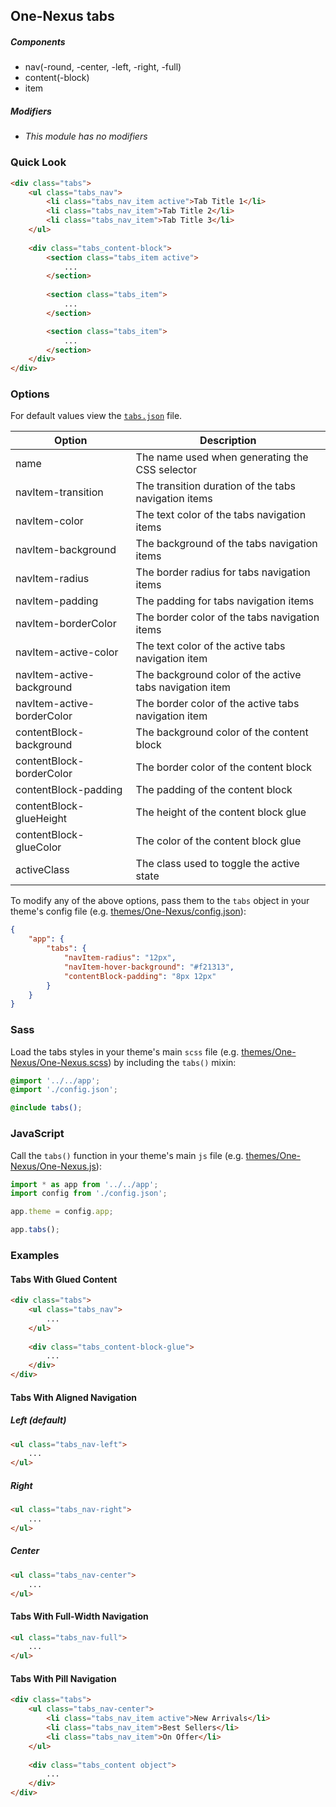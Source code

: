 ## One-Nexus tabs

##### Components

* nav(-round, -center, -left, -right, -full)
* content(-block)
* item

##### Modifiers

* _This module has no modifiers_

### Quick Look

```html
<div class="tabs">
    <ul class="tabs_nav">
        <li class="tabs_nav_item active">Tab Title 1</li>
        <li class="tabs_nav_item">Tab Title 2</li>
        <li class="tabs_nav_item">Tab Title 3</li>
    </ul>
    
    <div class="tabs_content-block">
        <section class="tabs_item active">
            ...
        </section>
        
        <section class="tabs_item">
            ...
        </section>

        <section class="tabs_item">
            ...
        </section>
    </div>
</div>
```

### Options

For default values view the [`tabs.json`](tabs.json) file.

<table class="table">
    <thead>
        <tr>
            <th>Option</th>
            <th>Description</th>
        </tr>
    </thead>
    <tbody>
        <tr>
            <td>name</td>
            <td>The name used when generating the CSS selector</td>
        </tr>
        <tr>
            <td>navItem-transition</td>
            <td>The transition duration of the tabs navigation items</td>
        </tr>
        <tr>
            <td>navItem-color</td>
            <td>The text color of the tabs navigation items</td>
        </tr>
        <tr>
            <td>navItem-background</td>
            <td>The background of the tabs navigation items</td>
        </tr>
        <tr>
            <td>navItem-radius</td>
            <td>The border radius for tabs navigation items</td>
        </tr>
        <tr>
            <td>navItem-padding</td>
            <td>The padding for tabs navigation items</td>
        </tr>
        <tr>
            <td>navItem-borderColor</td>
            <td>The border color of the tabs navigation items</td>
        </tr>
        <tr>
            <td>navItem-active-color</td>
            <td>The text color of the active tabs navigation item</td>
        </tr>
        <tr>
            <td>navItem-active-background</td>
            <td>The background color of the active tabs navigation item</td>
        </tr>
        <tr>
            <td>navItem-active-borderColor</td>
            <td>The border color of the active tabs navigation item</td>
        </tr>
        <tr>
            <td>contentBlock-background</td>
            <td>The background color of the content block</td>
        </tr>
        <tr>
            <td>contentBlock-borderColor</td>
            <td>The border color of the content block</td>
        </tr>
        <tr>
            <td>contentBlock-padding</td>
            <td>The padding of the content block</td>
        </tr>
        <tr>
            <td>contentBlock-glueHeight</td>
            <td>The height of the content block glue</td>
        </tr>
        <tr>
            <td>contentBlock-glueColor</td>
            <td>The color of the content block glue</td>
        </tr>
        <tr>
            <td>activeClass</td>
            <td>The class used to toggle the active state</td>
        </tr>
    </tbody>
</table>

To modify any of the above options, pass them to the `tabs` object in your theme's config file (e.g. [themes/One-Nexus/config.json](../../../themes/One-Nexus/config.json)):

```json
{
    "app": {
        "tabs": {
            "navItem-radius": "12px",
            "navItem-hover-background": "#f21313",
            "contentBlock-padding": "8px 12px"
        }
    }
}
```

### Sass

Load the tabs styles in your theme's main `scss` file (e.g. [themes/One-Nexus/One-Nexus.scss](../../../themes/One-Nexus/One-Nexus.scss)) by including the `tabs()` mixin:

```scss
@import '../../app';
@import './config.json';

@include tabs();
```

### JavaScript

Call the `tabs()` function in your theme's main `js` file (e.g. [themes/One-Nexus/One-Nexus.js](../../../themes/One-Nexus/One-Nexus.js)):

```js
import * as app from '../../app';
import config from './config.json';

app.theme = config.app;

app.tabs();
```

### Examples

#### Tabs With Glued Content

```html
<div class="tabs">
    <ul class="tabs_nav">
        ...
    </ul>
    
    <div class="tabs_content-block-glue">
        ...
    </div>
</div>
```

#### Tabs With Aligned Navigation

##### Left (default)

```html
<ul class="tabs_nav-left">
    ...
</ul>
```

##### Right

```html
<ul class="tabs_nav-right">
    ...
</ul>
```

##### Center

```html
<ul class="tabs_nav-center">
    ...
</ul>
```

#### Tabs With Full-Width Navigation

```html
<ul class="tabs_nav-full">
    ...
</ul>
```

#### Tabs With Pill Navigation

```html
<div class="tabs">
    <ul class="tabs_nav-center">
        <li class="tabs_nav_item active">New Arrivals</li>
        <li class="tabs_nav_item">Best Sellers</li>
        <li class="tabs_nav_item">On Offer</li>
    </ul>
    
    <div class="tabs_content object">
        ...  
    </div>  
</div>
```